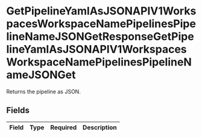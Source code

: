 # GetPipelineYamlAsJSONAPIV1WorkspacesWorkspaceNamePipelinesPipelineNameJSONGetResponseGetPipelineYamlAsJSONAPIV1WorkspacesWorkspaceNamePipelinesPipelineNameJSONGet

Returns the pipeline as JSON.


## Fields

| Field       | Type        | Required    | Description |
| ----------- | ----------- | ----------- | ----------- |